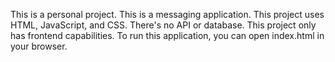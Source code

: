 This is a personal project.
This is a messaging application.
This project uses HTML, JavaScript, and CSS.
There's no API or database.
This project only has frontend capabilities.
To run this application, you can open index.html in your browser.
